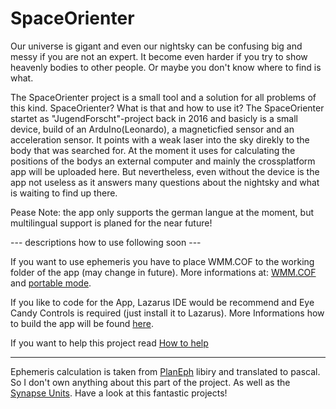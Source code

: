 # SpaceOrienter

Our universe is gigant and even our nightsky can be confusing big and messy if you are not an expert.
It become even harder if you try to show heavenly bodies to other people. 
Or maybe you don't know where to find is what.

The SpaceOrienter project is a small tool and a solution for all problems of this kind.
SpaceOrienter? What is that and how to use it?
The SpaceOrienter startet as "JugendForscht"-project back in 2016 and basicly is a small device, build of an ArduIno(Leonardo), a magneticfied sensor and an acceleration sensor. It points with a weak laser into the sky direkly to the body that was searched for. At the moment it uses for calculating the positions of the bodys an external computer and mainly the crossplatform app will be uploaded here.
But nevertheless, even without the device is the app not useless as it answers many questions about the nightsky and what is waiting to find up there.

Pease Note: the app only supports the german langue at the moment, but multilingual support is planed for the near future!

--- descriptions how to use following soon ---

If you want to use ephemeris you have to place WMM.COF to the working folder of the app (may change in future). More informations at: [WMM.COF](https://github.com/FireInstallations/SpaceOrienter/wiki/WMM.COF) and [portable mode](https://github.com/FireInstallations/SpaceOrienter/wiki/Portable-Mode).

If you like to code for the App, Lazarus IDE would be recommend and Eye Candy Controls is required (just install it to Lazarus). More Informations how to build the app will be found [here](https://github.com/FireInstallations/SpaceOrienter/wiki/Build-the-App).

If you want to help this project read [How to help](https://github.com/FireInstallations/SpaceOrienter/wiki/How-to-Help)

***

Ephemeris calculation is taken from [PlanEph](https://sourceforge.net/projects/planeph/) libiry and translated to pascal. So I don't own anything about this part of the project. As well as the [Synapse Units](http://www.ararat.cz/synapse/doku.php/download). Have a look at this fantastic projects!
